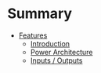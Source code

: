 # Summary

* [Features](README.md)
  * [Introduction](introduction.md)
  * [Power Architecture](power-architecture.md)
  * [Inputs / Outputs](inputs-outputs.md)

